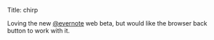 Title: chirp

Loving the new <a href="http://twitter.com/evernote">@evernote</a> web beta, but would like the browser back button to work with it.
